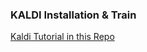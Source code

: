 ### KALDI Installation & Train 
[Kaldi Tutorial in this Repo](https://github.com/hootan09/kaldiASR/tree/main/doc_learning)